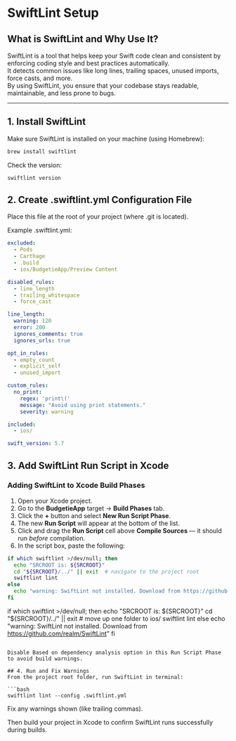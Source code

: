# SwiftLint Setup

## What is SwiftLint and Why Use It?

SwiftLint is a tool that helps keep your Swift code clean and consistent by enforcing coding style and best practices automatically.  
It detects common issues like long lines, trailing spaces, unused imports, force casts, and more.  
By using SwiftLint, you ensure that your codebase stays readable, maintainable, and less prone to bugs.

---

## 1. Install SwiftLint

Make sure SwiftLint is installed on your machine (using Homebrew):
```bash
brew install swiftlint
```

Check the version:
```bash
swiftlint version
```


## 2. Create .swiftlint.yml Configuration File

Place this file at the root of your project (where .git is located).

Example .swiftlint.yml:

```yaml
excluded:
  - Pods
  - Carthage
  - .build
  - ios/BudgetieApp/Preview Content

disabled_rules:
  - line_length
  - trailing_whitespace
  - force_cast

line_length:
  warning: 120
  error: 200
  ignores_comments: true
  ignores_urls: true

opt_in_rules:
  - empty_count
  - explicit_self
  - unused_import

custom_rules:
  no_print:
    regex: 'print\('
    message: "Avoid using print statements."
    severity: warning

included:
  - ios/

swift_version: 5.7
```


## 3. Add SwiftLint Run Script in Xcode

### Adding SwiftLint to Xcode Build Phases

1. Open your Xcode project.
2. Go to the **BudgetieApp** target → **Build Phases** tab.
3. Click the **+** button and select **New Run Script Phase**.
4. The new **Run Script** will appear at the bottom of the list.
5. Click and drag the **Run Script** cell above **Compile Sources** — it should run *before* compilation.
6. In the script box, paste the following:

```sh
if which swiftlint >/dev/null; then
  echo "SRCROOT is: ${SRCROOT}"
  cd "${SRCROOT}/../" || exit  # navigate to the project root
  swiftlint lint
else
  echo "warning: SwiftLint not installed. Download from https://github.com/realm/SwiftLint"
fi


```
if which swiftlint >/dev/null; then
echo "SRCROOT is: ${SRCROOT}"
cd "${SRCROOT}/../" || exit  # move up one folder to ios/
swiftlint lint
else
  echo "warning: SwiftLint not installed. Download from https://github.com/realm/SwiftLint"
fi
```

Disable Based on dependency analysis option in this Run Script Phase to avoid build warnings.

## 4. Run and Fix Warnings
From the project root folder, run SwiftLint in terminal:

```bash
swiftlint lint --config .swiftlint.yml
```

Fix any warnings shown (like trailing commas).

Then build your project in Xcode to confirm SwiftLint runs successfully during builds.
